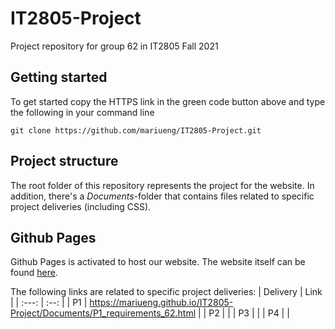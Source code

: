 # IT2805-Project
Project repository for group 62 in IT2805 Fall 2021

## Getting started
To get started copy the HTTPS link in the green code button above and type the following in your command line
```
git clone https://github.com/mariueng/IT2805-Project.git
```

## Project structure
The root folder of this repository represents the project for the website. In addition, there's a *Documents*-folder  that contains files related to specific project deliveries (including CSS).

## Github Pages
Github Pages is activated to host our website. The website itself can be found [here](https://mariueng.github.io/IT2805-Project/index.html "Project 62 website").

The following links are related to specific project deliveries:
| Delivery | Link |
| :---:    | :--: |
| P1  |   https://mariueng.github.io/IT2805-Project/Documents/P1_requirements_62.html   |
| P2  |      |
| P3  |      |
| P4  |      |